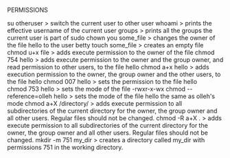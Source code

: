 PERMISSIONS

su otheruser > switch the current user to other user
whoami > prints the effective username of the current user
groups > prints all the groups the current user is part of
sudo chown you some_file > changes the owner of the file hello to the user betty
touch some_file > creates an empty file
chmod u+x file > adds execute permission to the owner of the file
chmod 754 hello > adds execute permission to the owner and the group owner, and read permission to other users, to the file hello
chmod a+x hello > adds execution permission to the owner, the group owner and the other users, to the file hello
chmod 007 hello > sets the permission to the file hello   
chmod 753 hello > sets the mode of the file -rwxr-x-wx
chmod --reference=olleh hello > sets the mode of the file hello the same as olleh's mode
chmod a+X /directory/ > adds execute permission to all subdirectories of the current directory for the owner, the group owner and all other users. Regular files should not be changed.
chmod -R a+X . > adds execute permission to all subdirectories of the current directory for the owner, the group owner and all other users. Regular files should not be changed.
mkdir -m 751 my_dir > creates a directory called my_dir with permissions 751 in the working directory.

